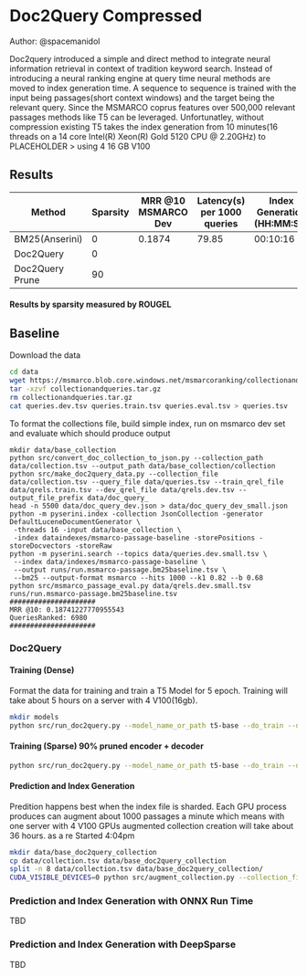 # Doc2Query Compressed

Author: @spacemanidol

Doc2query introduced a simple and direct method to integrate neural information retrieval in context of tradition keyword search. Instead of introducing a neural ranking engine at query time neural methods are moved to index generation time. 
A sequence to sequence is trained with the input being passages(short context windows) and the target being the relevant query. Since the MSMARCO coprus features over 500,000 relevant passages methods like T5 can be leveraged. Unfortunatley, without compression existing T5 takes the index generation from 10 minutes(16 threads on a 14 core Intel(R) Xeon(R) Gold 5120 CPU @ 2.20GHz) to PLACEHOLDER > using 4 16 GB V100

## Results

| Method        | Sparsity | MRR @10 MSMARCO Dev | Latency(s) per 1000 queries | Index Generation (HH:MM:SS)|
|---------------|----------|---------------------|-----------------------------|----------------------------|
|BM25(Anserini) |0         |0.1874               |79.85                        |00:10:16                    |
|Doc2Query      |0         |                     |                             |                            |
|Doc2Query Prune|90        |                     |                             |                            |

#### Results by sparsity measured by ROUGEL


## Baseline
Download the data
```sh
cd data
wget https://msmarco.blob.core.windows.net/msmarcoranking/collectionandqueries.tar.gz
tar -xzvf collectionandqueries.tar.gz
rm collectionandqueries.tar.gz
cat queries.dev.tsv queries.train.tsv queries.eval.tsv > queries.tsv
```

To format the collections file, build simple index, run on msmarco dev set and evaluate which should produce output
```
mkdir data/base_collection
python src/convert_doc_collection_to_json.py --collection_path data/collection.tsv --output_path data/base_collection/collection
python src/make_doc2query_data.py --collection_file data/collection.tsv --query_file data/queries.tsv --train_qrel_file data/qrels.train.tsv --dev_qrel_file data/qrels.dev.tsv --output_file_prefix data/doc_query_
head -n 5500 data/doc_query_dev.json > data/doc_query_dev_small.json
python -m pyserini.index -collection JsonCollection -generator DefaultLuceneDocumentGenerator \
 -threads 16 -input data/base_collection \
 -index dataindexes/msmarco-passage-baseline -storePositions -storeDocvectors -storeRaw
python -m pyserini.search --topics data/queries.dev.small.tsv \
 --index data/indexes/msmarco-passage-baseline \
 --output runs/run.msmarco-passage.bm25baseline.tsv \
 --bm25 --output-format msmarco --hits 1000 --k1 0.82 --b 0.68
python src/msmarco_passage_eval.py data/qrels.dev.small.tsv runs/run.msmarco-passage.bm25baseline.tsv
#####################
MRR @10: 0.18741227770955543
QueriesRanked: 6980
#####################
```

### Doc2Query

#### Training (Dense)
Format the data for training and train a T5 Model for 5 epoch. Training will take about 5 hours on a server with 4 V100(16gb).

```sh
mkdir models
python src/run_doc2query.py --model_name_or_path t5-base --do_train --do_eval --evaluation_strategy epochs --source_prefix "summarize: " --output_dir models/doc2query_baseline --overwrite_output_dir --per_device_train_batch_size=1 2 --per_device_eval_batch_size=4 --cache_dir cache/ --save_strategy epoch --seed 42 --recipe recipes/noprune.yaml --num_train_epochs 10 --eval_accumulation_steps 10
```
#### Training (Sparse) 90% pruned encoder + decoder

```sh
python src/run_doc2query.py --model_name_or_path t5-base --do_train --do_eval --evaluation_strategy epoch --source_prefix "summarize: " --output_dir 90sparse-distill --distill_teacher doc2query_baseline/  --overwrite_output_dir --per_device_train_batch_size=12 --per_device_eval_batch_size=4 --cache_dir cache/ --save_strategy epoch --seed 42 --recipe recipes/90sparseencode-then-decode.yaml --distill_hardness 0.5  --num_train_epochs 10 --eval_accumulation_steps 10
```

#### Prediction and Index Generation
Predition happens best when the index file is sharded. Each GPU process produces can augment about 1000 passages a minute which means with one server with 4 V100 GPUs augmented collection creation will take about 36 hours. 
as a re Started 4:04pm
```sh
mkdir data/base_doc2query_collection
cp data/collection.tsv data/base_doc2query_collection
split -n 8 data/collection.tsv data/base_doc2query_collection/
CUDA_VISIBLE_DEVICES=0 python src/augment_collection.py --collection_file data/base_doc2query_collection/xaa --model_name_or_path models/doc2query_baseline/ --augmented_file data/base_doc2query_collection/xaa.json
```

### Prediction and Index Generation with ONNX Run Time
TBD
### Prediction and Index Generation with DeepSparse
TBD